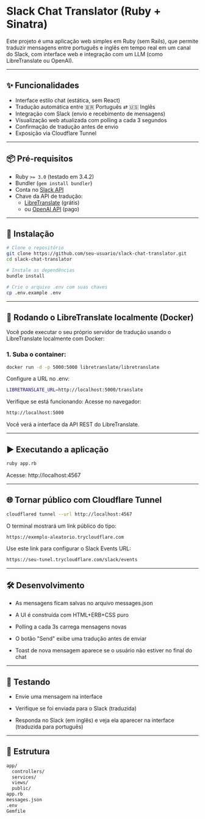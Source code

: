 # Slack Chat Translator (Ruby + Sinatra)

Este projeto é uma aplicação web simples em Ruby (sem Rails), que permite traduzir mensagens entre português e inglês em tempo real em um canal do Slack, com interface web e integração com um LLM (como LibreTranslate ou OpenAI).

---

## ✨ Funcionalidades

- Interface estilo chat (estática, sem React)
- Tradução automática entre 🇧🇷 Português ⇄ 🇺🇸 Inglês
- Integração com Slack (envio e recebimento de mensagens)
- Visualização web atualizada com polling a cada 3 segundos
- Confirmação de tradução antes de envio
- Exposição via Cloudflare Tunnel

---

## 📦 Pré-requisitos

- Ruby `>= 3.0` (testado em 3.4.2)
- Bundler (`gem install bundler`)
- Conta no [Slack API](https://api.slack.com/)
- Chave da API de tradução:
  - [LibreTranslate](https://libretranslate.com/) (grátis)
  - ou [OpenAI API](https://platform.openai.com/) (pago)

---

## 🚀 Instalação

```bash
# Clone o repositório
git clone https://github.com/seu-usuario/slack-chat-translator.git
cd slack-chat-translator

# Instale as dependências
bundle install

# Crie o arquivo .env com suas chaves
cp .env.example .env

```
---

## 🐳 Rodando o LibreTranslate localmente (Docker)

Você pode executar o seu próprio servidor de tradução usando o LibreTranslate localmente com Docker:

### 1. Suba o container:

```bash
docker run -d -p 5000:5000 libretranslate/libretranslate
```

Configure a URL no .env:

```bash
LIBRETRANSLATE_URL=http://localhost:5000/translate
```
Verifique se está funcionando:
Acesse no navegador:

```bash
http://localhost:5000
```
Você verá a interface da API REST do LibreTranslate.

---

## ▶️ Executando a aplicação
```bash
ruby app.rb
```
Acesse: http://localhost:4567

---

## 🌐 Tornar público com Cloudflare Tunnel

```bash
cloudflared tunnel --url http://localhost:4567
```

O terminal mostrará um link público do tipo:

```bash
https://exemplo-aleatorio.trycloudflare.com
```

Use este link para configurar o Slack Events URL:

```bash
https://seu-tunel.trycloudflare.com/slack/events
```

---

## 🛠️ Desenvolvimento
- As mensagens ficam salvas no arquivo messages.json

- A UI é construída com HTML+ERB+CSS puro

- Polling a cada 3s carrega mensagens novas

- O botão "Send" exibe uma tradução antes de enviar

- Toast de nova mensagem aparece se o usuário não estiver no final do chat


---

## 🧪 Testando
- Envie uma mensagem na interface

- Verifique se foi enviada para o Slack (traduzida)

- Responda no Slack (em inglês) e veja ela aparecer na interface (traduzida para português)

---

## 📂 Estrutura

```bash
app/
  controllers/
  services/
  views/
  public/
app.rb
messages.json
.env
Gemfile
```
